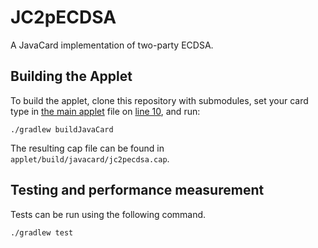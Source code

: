 # JC2pECDSA

A JavaCard implementation of two-party ECDSA.

## Building the Applet

To build the applet, clone this repository with submodules, set your card type in [the main applet](applet/src/main/java/jc2pecdsa/JC2pECDSA.java#L10) file on [line 10](applet/src/main/java/jc2pecdsa/JC2pECDSA.java#L10), and run:

```
./gradlew buildJavaCard
```

The resulting cap file can be found in `applet/build/javacard/jc2pecdsa.cap`.

## Testing and performance measurement

Tests can be run using the following command. 

```
./gradlew test
```